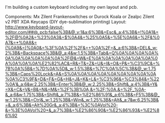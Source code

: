 I'm building a custom keyboard including my own layout and pcb.

Components:
Mx Zilent Frankenswitches or Durock Koala or Zealpc Zilent v2
PBT XDA Keycaps (DIY dye-sublimation printing)
Layout:
http://www.keyboard-layout-editor.com/##@_pcb:false%3B&@_y:1&a:6%3B&=Esc&_a:4%3B&=!%0A1&=%2F@%0A2&=%23%0A3&=$%0A4&=%25%0A5&=%5E%0A6&=%2F&%0A7&=*%0A8&=(%0A9&=)%0A0&=%3F%0A%2F%2F&=+%0A%2F=&_a:6%3B&=DEL&_w:2%3B&=Backspace%3B&@_a:4&w:1.5%3B&=Tab&=Q%0A%0A%0A%0A%0A%0A%0A%0A%0A%0A%2F@&=W&=E%0A%0A%0A%0A%0A%0A%0A%0A%0A%0A%E2%82%AC&=R&=T&=Z&=U&=I&=O&=P&=%C3%9C&=%7B%0A%5B&=%7D%0A%5D&_w:1.5%3B&=%7C%0A%5C%3B&@_w:1.75%3B&=Caps%20Lock&=A&=S%0A%0A%0A%0A%0A%0A%0A%0A%0A%0A%C3%9F&=D&=F&=G&=H&=J&=K&=L&=%C3%96&=%C3%84&=%22%0A'&_a:6&w:2.25%3B&=Enter%3B&@_w:2.25%3B&=Shift&_a:4%3B&=Y&=X&=C&=V&=B&=N&=M&=%2F%3B%0A,&=%2F:%0A.&=%2F_%0A-&_a:6&w:1.75%3B&=Shift&_a:7%3B&=%E2%86%91&_a:6%3B&=F5%3B&@_w:1.25%3B&=Ctrl&_w:1.25%3B&=Win&_w:1.25%3B&=Alt&_a:7&w:6.25%3B&=&_a:6%3B&=Alt%20Gr&_a:4%3B&=%3C%0AVol%20-&=%3E%0AVol%20+&_a:7%3B&=%E2%86%90&=%E2%86%93&=%E2%86%92
